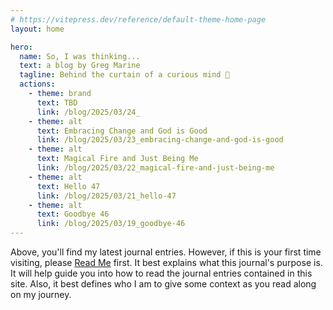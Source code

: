```yaml
---
# https://vitepress.dev/reference/default-theme-home-page
layout: home

hero:
  name: So, I was thinking...
  text: a blog by Greg Marine
  tagline: Behind the curtain of a curious mind 🤔
  actions:
    - theme: brand
      text: TBD
      link: /blog/2025/03/24_
    - theme: alt
      text: Embracing Change and God is Good
      link: /blog/2025/03/23_embracing-change-and-god-is-good
    - theme: alt
      text: Magical Fire and Just Being Me
      link: /blog/2025/03/22_magical-fire-and-just-being-me
    - theme: alt
      text: Hello 47
      link: /blog/2025/03/21_hello-47
    - theme: alt
      text: Goodbye 46
      link: /blog/2025/03/19_goodbye-46
---
```


Above, you'll find my latest journal entries. However, if this is your first time visiting, please [Read Me](read-me) first. It best explains what this journal's purpose is. It will help guide you into how to read the journal entries contained in this site. Also, it best defines who I am to give some context as you read along on my journey.
